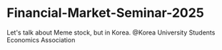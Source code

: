 # Financial-Market-Seminar-2025
Let's talk about Meme stock, but in Korea. @Korea University Students Economics Association
